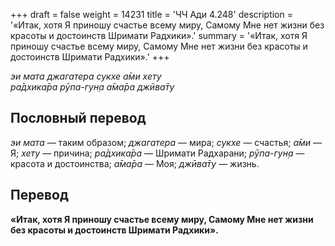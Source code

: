 +++
draft = false
weight = 14231
title = 'ЧЧ Ади 4.248'
description = '«Итак, хотя Я приношу счастье всему миру, Самому Мне нет жизни без красоты и достоинств Шримати Радхики».'
summary = '«Итак, хотя Я приношу счастье всему миру, Самому Мне нет жизни без красоты и достоинств Шримати Радхики».'
+++

_эи мата джагатера сукхе а̄ми хету  
ра̄дхика̄ра рӯпа-гун̣а а̄ма̄ра джӣва̄ту_

## Пословный перевод

_эи_ _мата_ — таким образом; _джагатера_ — мира; _сукхе_ — счастья; _а̄ми_ — Я; _хету_ — причина; _ра̄дхика̄ра_ — Шримати Радхарани; _рӯпа_\-_гун̣а_ — красота и достоинства; _а̄ма̄ра_ — Моя; _джӣва̄ту_ — жизнь.

## Перевод

**«Итак, хотя Я приношу счастье всему миру, Самому Мне нет жизни без красоты и достоинств Шримати Радхики».**
